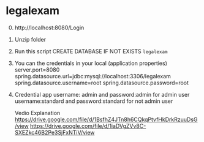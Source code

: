 # legalexam
0. http://localhost:8080/Login
1.	Unzip folder
2.	Run this script 
    CREATE DATABASE IF NOT EXISTS `legalexam`
3.	You can the credentials in your local (application properties)
    server.port=8080
    spring.datasource.url=jdbc:mysql://localhost:3306/legalexam
    spring.datasource.username=root
    spring.datasource.password=root

4.	Credential app 
   username: admin and password:admin for admin user
    username:standard and password:standard for not admin user
    
    
    Vedio Explanation
    https://drive.google.com/file/d/1BsfhZ4JTn8h6CQkqPtvfHkDrkRzuuDsG/view
    https://drive.google.com/file/d/1iaDVgZVv8C-SXEZkc46B2Pe3SjFxNTiV/view

